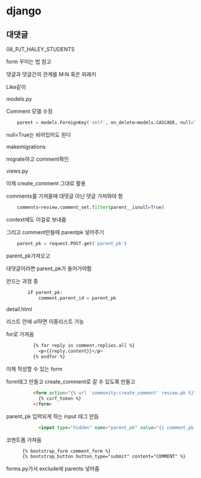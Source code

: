 # django

## 대댓글

08_PJT_HALEY_STUDENTS

form 꾸미는 법 참고

댓글과 댓글간의 관계를 M:N 혹은 외래키

Like같이

models.py

Comment 모델 수정

``` python
    parent = models.ForeignKey('self', on_delete=models.CASCADE, null=True)
```

null=True는 비어있어도 된다

makemigrations

migrate하고 comment확인

views.py

이제 create_comment 그대로 활용

comments를 가져올때 대댓글 아닌 댓글 가져와야 함

```python
    comments=review.comment_set.filter(parent__isnull=True)
```

context에도 이걸로 보내줌

그리고 comment만들때 parentpk 넣어주기

```python
    parent_pk = request.POST.get('parent_pk')
```

parent_pk가져오고

대댓글이라면 parent_pk가 들어가야함

만드는 과정 중

```py
        if parent_pk:
            comment.parent_id = parent_pk
```

detail.html

리스트 안에 ul하면 이중리스트 가능

for로 가져옴

```html
          {% for reply in comment.replies.all %}
            <p>{{reply.content}}</p>
          {% endfor %}
```

이제 작성할 수 있는 form

form태그 만들고 create_comment로 갈 수 있도록 만들고



```html
          <form action="{% url 'community:create_comment' review.pk %}" mehtod="POST">
            {% csrf_token %}
          </form>
```

parent_pk 입력되게 하는 input 태그 만듬

```html
            <input type="hidden" name="parent_pk" value="{{ comment_pk }}">

```

코멘트폼 가져옴

```html
      {% bootstrap_form comment_form %}
      {% bootstrap_button button_type="submit" content="COMMENT" %}
```

forms.py가서 exclude에 parents 넣어줌